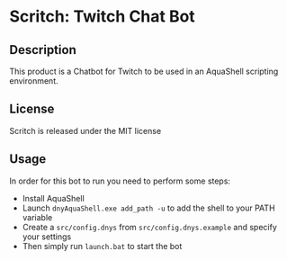 # Scritch: Twitch Chat Bot

## Description
This product is a Chatbot for Twitch to be used in an AquaShell scripting environment.

## License
Scritch is released under the MIT license

## Usage
In order for this bot to run you need to perform some steps:
- Install AquaShell
- Launch `dnyAquaShell.exe add_path -u` to add the shell to your PATH variable
- Create a `src/config.dnys` from `src/config.dnys.example` and specify your settings
- Then simply run `launch.bat` to start the bot
